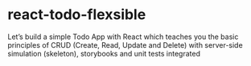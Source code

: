 # react-todo-flexsible
Let’s build a simple Todo App with React which teaches you the basic principles of CRUD (Create, Read, Update and Delete) with server-side simulation (skeleton), storybooks and unit tests integrated
